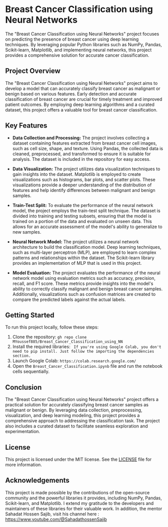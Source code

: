 # Breast Cancer Classification using Neural Networks

The "Breast Cancer Classification using Neural Networks" project focuses on predicting the presence of breast cancer using deep learning techniques. By leveraging popular Python libraries such as NumPy, Pandas, Scikit-learn, Matplotlib, and implementing neural networks, this project provides a comprehensive solution for accurate cancer classification.

## Project Overview

The "Breast Cancer Classification using Neural Networks" project aims to develop a model that can accurately classify breast cancer as malignant or benign based on various features. Early detection and accurate classification of breast cancer are crucial for timely treatment and improved patient outcomes. By employing deep learning algorithms and a curated dataset, this project offers a valuable tool for breast cancer classification.

## Key Features

- **Data Collection and Processing:** The project involves collecting a dataset containing features extracted from breast cancer cell images, such as cell size, shape, and texture. Using Pandas, the collected data is cleaned, preprocessed, and transformed to ensure it is suitable for analysis. The dataset is included in the repository for easy access.

- **Data Visualization:** The project utilizes data visualization techniques to gain insights into the dataset. Matplotlib is employed to create visualizations such as histograms, bar plots, and scatter plots. These visualizations provide a deeper understanding of the distribution of features and help identify differences between malignant and benign samples.

- **Train-Test Split:** To evaluate the performance of the neural network model, the project employs the train-test split technique. The dataset is divided into training and testing subsets, ensuring that the model is trained on a portion of the data and evaluated on unseen data. This allows for an accurate assessment of the model's ability to generalize to new samples.

- **Neural Network Model:** The project utilizes a neural network architecture to build the classification model. Deep learning techniques, such as multi-layer perceptron (MLP), are employed to learn complex patterns and relationships within the dataset. The Scikit-learn library provides an implementation of MLP that is used in this project.

- **Model Evaluation:** The project evaluates the performance of the neural network model using evaluation metrics such as accuracy, precision, recall, and F1 score. These metrics provide insights into the model's ability to correctly classify malignant and benign breast cancer samples. Additionally, visualizations such as confusion matrices are created to compare the predicted labels against the actual labels.

## Getting Started

To run this project locally, follow these steps:

1. Clone the repository: `gh repo clone MYoussef885/Breast_Cancer_Classification_using_NN`
2. Install the required libraries: ` If you're using Google Colab, you don't need to pip install. Just follow the importing the dependencies section.`
3. Launch Google Colab: `https://colab.research.google.com/`
4. Open the `Breast_Cancer_Classification.ipynb` file and run the notebook cells sequentially.

## Conclusion

The "Breast Cancer Classification using Neural Networks" project offers a practical solution for accurately classifying breast cancer samples as malignant or benign. By leveraging data collection, preprocessing, visualization, and deep learning modeling, this project provides a comprehensive approach to addressing the classification task. The project also includes a curated dataset to facilitate seamless exploration and experimentation.

## License

This project is licensed under the MIT license. See the [LICENSE](LICENSE) file for more information.

## Acknowledgements

This project is made possible by the contributions of the open-source community and the powerful libraries it provides, including NumPy, Pandas, Scikit-learn, and Matplotlib. I extend my gratitude to the developers and maintainers of these libraries for their valuable work. In addition, the mentor Sahadat Hossen Sajib, visit his channel here : https://www.youtube.com/@SahadathossenSajib
